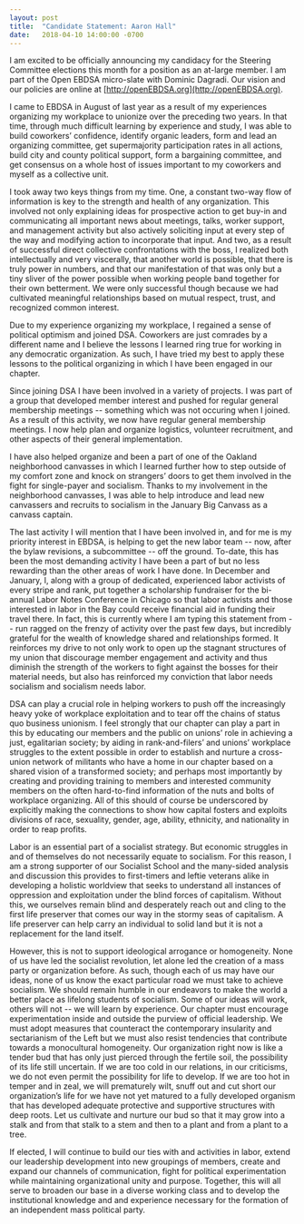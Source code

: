 ```yaml
---
layout: post
title:  "Candidate Statement: Aaron Hall"
date:   2018-04-10 14:00:00 -0700
---
```


I am excited to be officially announcing my candidacy for the Steering Committee elections this month for a position as an at-large member. I am part of the Open EBDSA micro-slate with Dominic Dagradi. Our vision and our policies are online at [http://openEBDSA.org](http://openEBDSA.org).

I came to EBDSA in August of last year as a result of my experiences organizing my workplace to unionize over the preceding two years. In that time, through much difficult learning by experience and study, I was able to build coworkers’ confidence, identify organic leaders, form and lead an organizing committee, get supermajority participation rates in all actions, build city and county political support, form a bargaining committee, and get consensus on a whole host of issues important to my coworkers and myself as a collective unit.

I took away two keys things from my time. One, a constant two-way flow of information is key to the strength and health of any organization. This involved not only explaining ideas for prospective action to get buy-in and communicating all important news about meetings, talks, worker support, and management activity but also actively soliciting input at every step of the way and modifying action to incorporate that input. And two, as a result of successful direct collective confrontations with the boss, I realized both intellectually and very viscerally, that another world is possible, that there is truly power in numbers, and that our manifestation of that was only but a tiny sliver of the power possible when working people band together for their own betterment. We were only successful though because we had cultivated meaningful relationships based on mutual respect, trust, and recognized common interest.

Due to my experience organizing my workplace, I regained a sense of political optimism and joined DSA. Coworkers are just comrades by a different name and I believe the lessons I learned ring true for working in any democratic organization. As such, I have tried my best to apply these lessons to the political organizing in which I have been engaged in our chapter.

Since joining DSA I have been involved in a variety of projects. I was part of a group that developed member interest and pushed for regular general membership meetings -- something which was not occuring when I joined. As a result of this activity, we now have regular general membership meetings. I now help plan and organize logistics, volunteer recruitment, and other aspects of their general implementation.

I have also helped organize and been a part of one of the Oakland neighborhood canvasses in which I learned further how to step outside of my comfort zone and knock on strangers’ doors to get them involved in the fight for single-payer and socialism. Thanks to my involvement in the neighborhood canvasses, I was able to help introduce and lead new canvassers and recruits to socialism in the January Big Canvass as a canvass captain.

The last activity I will mention that I have been involved in, and for me is my priority interest in EBDSA, is helping to get the new labor team -- now, after the bylaw revisions, a subcommittee -- off the ground. To-date, this has been the most demanding activity I have been a part of but no less rewarding than the other areas of work I have done. In December and January, I, along with a group of dedicated, experienced labor activists of every stripe and rank, put together a scholarship fundraiser for the bi-annual Labor Notes Conference in Chicago so that labor activists and those interested in labor in the Bay could receive financial aid in funding their travel there. In fact, this is currently where I am typing this statement from -- run ragged on the frenzy of activity over the past few days, but incredibly grateful for the wealth of knowledge shared and relationships formed. It reinforces my drive to not only work to open up the stagnant structures of my union that discourage member engagement and activity and thus diminish the strength of the workers to fight against the bosses for their material needs, but also has reinforced my conviction that labor needs socialism and socialism needs labor.

DSA can play a crucial role in helping workers to push off the increasingly heavy yoke of workplace exploitation and to tear off the chains of status quo business unionism. I feel strongly that our chapter can play a part in this by educating our members and the public on unions’ role in achieving a just, egalitarian society; by aiding in rank-and-filers’ and unions’ workplace struggles to the extent possible in order to establish and nurture a cross-union network of militants who have a home in our chapter based on a shared vision of a transformed society; and perhaps most importantly by creating and providing training to members and interested community members on the often hard-to-find information of the nuts and bolts of workplace organizing. All of this should of course be underscored by explicitly making the connections to show how capital fosters and exploits divisions of race, sexuality, gender, age, ability, ethnicity, and nationality in order to reap profits.

Labor is an essential part of a socialist strategy. But economic struggles in and of themselves do not necessarily equate to socialism. For this reason, I am a strong supporter of our Socialist School and the many-sided analysis and discussion this provides to first-timers and leftie veterans alike in developing a holistic worldview that seeks to understand all instances of oppression and exploitation under the blind forces of capitalism. Without this, we ourselves remain blind and desperately reach out and cling to the first life preserver that comes our way in the stormy seas of capitalism. A life preserver can help carry an individual to solid land but it is not a replacement for the land itself.

However, this is not to support ideological arrogance or homogeneity. None of us have led the socialist revolution, let alone led the creation of a mass party or organization before. As such, though each of us may have our ideas, none of us know the exact particular road we must take to achieve socialism. We should remain humble in our endeavors to make the world a better place as lifelong students of socialism. Some of our ideas will work, others will not -- we will learn by experience. Our chapter must encourage experimentation inside and outside the purview of official leadership. We must adopt measures that counteract the contemporary insularity and sectarianism of the Left but we must also resist tendencies that contribute towards a monocultural homogeneity. Our organization right now is like a tender bud that has only just pierced through the fertile soil, the possibility of its life still uncertain. If we are too cold in our relations, in our criticisms, we do not even permit the possibility for life to develop. If we are too hot in temper and in zeal, we will prematurely wilt, snuff out and cut short our organization’s life for we have not yet matured to a fully developed organism that has developed adequate protective and supportive structures with deep roots. Let us cultivate and nurture our bud so that it may grow into a stalk and from that stalk to a stem and then to a plant and from a plant to a tree.

If elected, I will continue to build our ties with and activities in labor, extend our leadership development into new groupings of members, create and expand our channels of communication, fight for political experimentation while maintaining organizational unity and purpose. Together, this will all serve to broaden our base in a diverse working class and to develop the institutional knowledge and and experience necessary for the formation of an independent mass political party.
